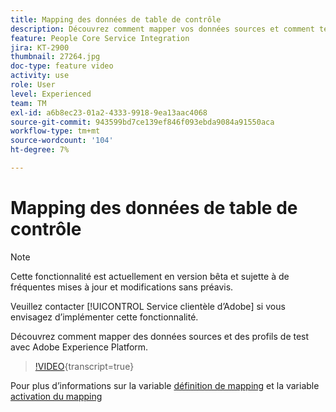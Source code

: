```yaml
---
title: Mapping des données de table de contrôle
description: Découvrez comment mapper vos données sources et comment tester les profils avec Adobe Experience Platform (AEP)
feature: People Core Service Integration
jira: KT-2900
thumbnail: 27264.jpg
doc-type: feature video
activity: use
role: User
level: Experienced
team: TM
exl-id: a6b8ec23-01a2-4333-9918-9ea13aac4068
source-git-commit: 943599bd7ce139ef846f093ebda9084a91550aca
workflow-type: tm+mt
source-wordcount: '104'
ht-degree: 7%

---
```


# Mapping des données de table de contrôle

>[!NOTE]
>
>Cette fonctionnalité est actuellement en version bêta et sujette à de fréquentes mises à jour et modifications sans préavis.
>
>Veuillez contacter [!UICONTROL Service clientèle d’Adobe] si vous envisagez d’implémenter cette fonctionnalité.

Découvrez comment mapper des données sources et des profils de test avec Adobe Experience Platform.

>[!VIDEO](https://video.tv.adobe.com/v/27264?learn=on){transcript=true}

Pour plus d’informations sur la variable [définition de mapping](https://experienceleague.adobe.com/docs/campaign-standard/using/integrating-with-adobe-cloud/adobe-experience-platform/data-connector/aep-mapping-definition.html) et la variable [activation du mapping](https://experienceleague.adobe.com/docs/campaign-standard/using/integrating-with-adobe-cloud/adobe-experience-platform/data-connector/aep-mapping-activation.html)
